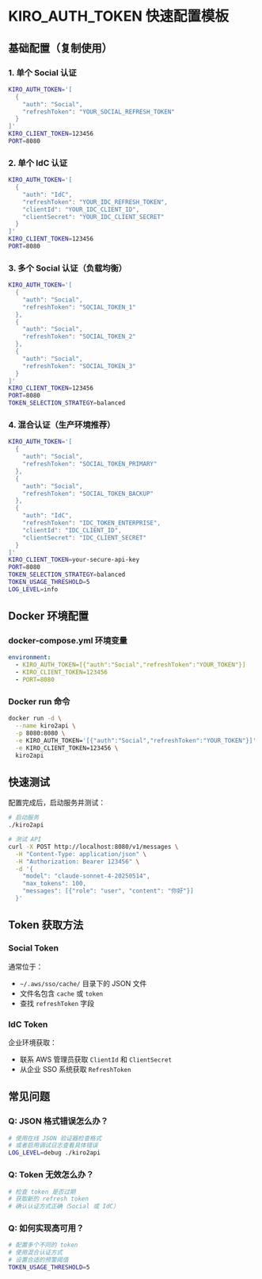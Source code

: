 # KIRO_AUTH_TOKEN 快速配置模板

## 基础配置（复制使用）

### 1. 单个 Social 认证
```bash
KIRO_AUTH_TOKEN='[
  {
    "auth": "Social",
    "refreshToken": "YOUR_SOCIAL_REFRESH_TOKEN"
  }
]'
KIRO_CLIENT_TOKEN=123456
PORT=8080
```

### 2. 单个 IdC 认证
```bash
KIRO_AUTH_TOKEN='[
  {
    "auth": "IdC",
    "refreshToken": "YOUR_IDC_REFRESH_TOKEN",
    "clientId": "YOUR_IDC_CLIENT_ID",
    "clientSecret": "YOUR_IDC_CLIENT_SECRET"
  }
]'
KIRO_CLIENT_TOKEN=123456
PORT=8080
```

### 3. 多个 Social 认证（负载均衡）
```bash
KIRO_AUTH_TOKEN='[
  {
    "auth": "Social",
    "refreshToken": "SOCIAL_TOKEN_1"
  },
  {
    "auth": "Social",
    "refreshToken": "SOCIAL_TOKEN_2"
  },
  {
    "auth": "Social",
    "refreshToken": "SOCIAL_TOKEN_3"
  }
]'
KIRO_CLIENT_TOKEN=123456
PORT=8080
TOKEN_SELECTION_STRATEGY=balanced
```

### 4. 混合认证（生产环境推荐）
```bash
KIRO_AUTH_TOKEN='[
  {
    "auth": "Social",
    "refreshToken": "SOCIAL_TOKEN_PRIMARY"
  },
  {
    "auth": "Social",
    "refreshToken": "SOCIAL_TOKEN_BACKUP"
  },
  {
    "auth": "IdC",
    "refreshToken": "IDC_TOKEN_ENTERPRISE",
    "clientId": "IDC_CLIENT_ID",
    "clientSecret": "IDC_CLIENT_SECRET"
  }
]'
KIRO_CLIENT_TOKEN=your-secure-api-key
PORT=8080
TOKEN_SELECTION_STRATEGY=balanced
TOKEN_USAGE_THRESHOLD=5
LOG_LEVEL=info
```

## Docker 环境配置

### docker-compose.yml 环境变量
```yaml
environment:
  - KIRO_AUTH_TOKEN=[{"auth":"Social","refreshToken":"YOUR_TOKEN"}]
  - KIRO_CLIENT_TOKEN=123456
  - PORT=8080
```

### Docker run 命令
```bash
docker run -d \
  --name kiro2api \
  -p 8080:8080 \
  -e KIRO_AUTH_TOKEN='[{"auth":"Social","refreshToken":"YOUR_TOKEN"}]' \
  -e KIRO_CLIENT_TOKEN=123456 \
  kiro2api
```

## 快速测试

配置完成后，启动服务并测试：

```bash
# 启动服务
./kiro2api

# 测试 API
curl -X POST http://localhost:8080/v1/messages \
  -H "Content-Type: application/json" \
  -H "Authorization: Bearer 123456" \
  -d '{
    "model": "claude-sonnet-4-20250514",
    "max_tokens": 100,
    "messages": [{"role": "user", "content": "你好"}]
  }'
```

## Token 获取方法

### Social Token
通常位于：
- `~/.aws/sso/cache/` 目录下的 JSON 文件
- 文件名包含 `cache` 或 `token`
- 查找 `refreshToken` 字段

### IdC Token
企业环境获取：
- 联系 AWS 管理员获取 `ClientId` 和 `ClientSecret`
- 从企业 SSO 系统获取 `RefreshToken`

## 常见问题

### Q: JSON 格式错误怎么办？
```bash
# 使用在线 JSON 验证器检查格式
# 或者启用调试日志查看具体错误
LOG_LEVEL=debug ./kiro2api
```

### Q: Token 无效怎么办？
```bash
# 检查 token 是否过期
# 获取新的 refresh token
# 确认认证方式正确（Social 或 IdC）
```

### Q: 如何实现高可用？
```bash
# 配置多个不同的 token
# 使用混合认证方式
# 设置合适的预警阈值
TOKEN_USAGE_THRESHOLD=5
```
